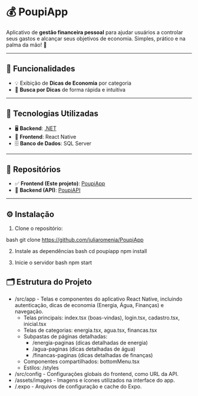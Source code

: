 # 💰 PoupiApp

Aplicativo de **gestão financeira pessoal** para ajudar usuários a controlar seus gastos e alcançar seus objetivos de economia. Simples, prático e na palma da mão! 📱

---

## 🚀 Funcionalidades

- 💡 Exibição de **Dicas de Economia** por categoria
- 🔎 **Busca por Dicas** de forma rápida e intuitiva

---

## 🧰 Tecnologias Utilizadas

- 🖥️ **Backend**: [.NET](https://github.com/juliaromenia/PoupiAPI)  
- 📱 **Frontend**: React Native  
- 🗄️ **Banco de Dados**: SQL Server  

---

## 🔗 Repositórios

- ✅ **Frontend (Este projeto)**: [PoupiApp](https://github.com/juliaromenia/PoupiApp)
- 🔧 **Backend (API)**: [PoupiAPI](https://github.com/juliaromenia/PoupiAPI)

---

## ⚙️ Instalação

1. Clone o repositório:

bash
git clone https://github.com/juliaromenia/PoupiApp

2. Instale as dependências
bash
cd poupiapp
npm install


3. Inicie o servidor
bash
npm start

## 🗂️ Estrutura do Projeto

- /src/app - Telas e componentes do aplicativo React Native, incluindo autenticação, dicas de economia (Energia, Água, Finanças) e navegação.
  - Telas principais: index.tsx (boas-vindas), login.tsx, cadastro.tsx, inicial.tsx
  - Telas de categorias: energia.tsx, agua.tsx, financas.tsx
  - Subpastas de páginas detalhadas: 
    - /energia-paginas (dicas detalhadas de energia)
    - /agua-paginas (dicas detalhadas de água)
    - /financas-paginas (dicas detalhadas de finanças)
  - Componentes compartilhados: bottomMenu.tsx
  - Estilos: /styles
- /src/config - Configurações globais do frontend, como URL da API.
- /assets/images - Imagens e ícones utilizados na interface do app.
- /.expo - Arquivos de configuração e cache do Expo.
